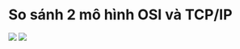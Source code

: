# So sánh 2 mô hình OSI và TCP/IP
![](https://image.prntscr.com/image/_KBixUMTSJi78m9d7i_TpA.png)
![](https://image.prntscr.com/image/fM-a9MMCSFWjoUEs_hSQdQ.png)